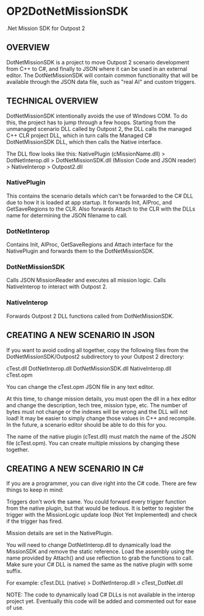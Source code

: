 # OP2DotNetMissionSDK
.Net Mission SDK for Outpost 2


## OVERVIEW
DotNetMissionSDK is a project to move Outpost 2 scenario development from C++ to C#, and finally to JSON where it can be used in an external editor. The DotNetMissionSDK will contain common functionality that will be available through the JSON data file, such as "real AI" and custom triggers.


## TECHNICAL OVERVIEW
DotNetMissionSDK intentionally avoids the use of Windows COM. To do this, the project has to jump through a few hoops. Starting from the unmanaged scenario DLL called by Outpost 2, the DLL calls the managed C++ CLR project DLL, which in turn calls the Managed C# DotNetMissionSDK DLL, which then calls the Native interface.

The DLL flow looks like this:
NativePlugin (cMissionName.dll) > DotNetInterop.dll > DotNetMissionSDK.dll (Mission Code and JSON reader) > NativeInterop > Outpost2.dll

### NativePlugin
This contains the scenario details which can't be forwarded to the C# DLL due to how it is loaded at app startup.
It forwards Init, AIProc, and GetSaveRegions to the CLR.
Also forwards Attach to the CLR with the DLLs name for determining the JSON filename to call.

### DotNetInterop
Contains Init, AIProc, GetSaveRegions and Attach interface for the NativePlugin and forwards them to the DotNetMissionSDK.

### DotNetMissionSDK
Calls JSON MissionReader and executes all mission logic.
Calls NativeInterop to interact with Outpost 2.

### NativeInterop
Forwards Outpost 2 DLL functions called from DotNetMissionSDK.


## CREATING A NEW SCENARIO IN JSON
If you want to avoid coding all together, copy the following files from the DotNetMissionSDK/Outpost2 subdirectory to your Outpost 2 directory:

cTest.dll
DotNetInterop.dll
DotNetMissionSDK.dll
NativeInterop.dll
cTest.opm

You can change the cTest.opm JSON file in any text editor.

At this time, to change mission details, you must open the dll in a hex editor and change the description, tech tree, mission type, etc. The number of bytes must not change or the indexes will be wrong and the DLL will not load!
It may be easier to simply change those values in C++ and recompile.
In the future, a scenario editor should be able to do this for you.

The name of the native plugin (cTest.dll) must match the name of the JSON file (cTest.opm). You can create multiple missions by changing these together.


## CREATING A NEW SCENARIO IN C#
If you are a programmer, you can dive right into the C# code. There are few things to  keep in mind:

Triggers don't work the same. You could forward every trigger function from the native plugin, but that would be tedious. It is better to register the trigger with the MissionLogic update loop (Not Yet Implemented) and check if the trigger has fired.

Mission details are set in the NativePlugin.

You will need to change DotNetInterop.dll to dynamically load the MissionSDK and remove the static reference. Load the assembly using the name provided by Attach() and use reflection to grab the functions to call. Make sure your C# DLL is named the same as the native plugin with some suffix.

For example: cTest.DLL (native) > DotNetInterop.dll > cTest_DotNet.dll

NOTE: The code to dynamically load C# DLLs is not available in the interop project yet. Eventually this code will be added and commented out for ease of use.
